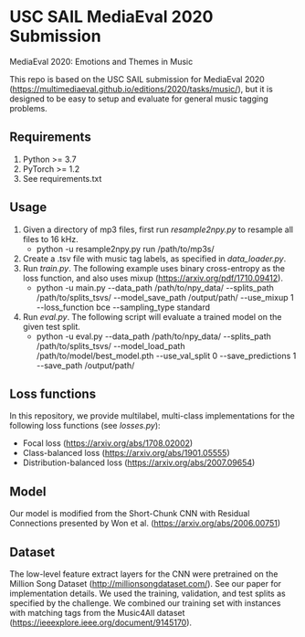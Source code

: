 # USC SAIL MediaEval 2020 Submission
MediaEval 2020: Emotions and Themes in Music


This repo is based on the USC SAIL submission for MediaEval 2020 (https://multimediaeval.github.io/editions/2020/tasks/music/), but it is designed to be easy to setup and evaluate for general music tagging problems. 

## Requirements

1. Python >= 3.7
2. PyTorch >= 1.2
3. See requirements.txt

## Usage

1. Given a directory of mp3 files, first run *resample2npy.py* to resample all files to 16 kHz.
	* python -u resample2npy.py run /path/to/mp3s/
2. Create a .tsv file with music tag labels, as specified in *data_loader.py*. 
3. Run *train.py*. The following example uses binary cross-entropy as the loss function, and also uses mixup (https://arxiv.org/pdf/1710.09412).
	* python -u main.py --data_path /path/to/npy_data/ --splits_path /path/to/splits_tsvs/ --model_save_path /output/path/ --use_mixup 1 --loss_function bce --sampling_type standard 
4. Run *eval.py*. The following script will evaluate a trained model on the given test split.
	* python -u eval.py --data_path /path/to/npy_data/ --splits_path /path/to/splits_tsvs/ --model_load_path /path/to/model/best_model.pth --use_val_split 0 --save_predictions 1 --save_path /output/path/

## Loss functions

In this repository, we provide multilabel, multi-class implementations for the following loss functions (see *losses.py*):

- Focal loss (https://arxiv.org/abs/1708.02002)
- Class-balanced loss (https://arxiv.org/abs/1901.05555)
- Distribution-balanced loss (https://arxiv.org/abs/2007.09654)

## Model

Our model is modified from the Short-Chunk CNN with Residual Connections presented by Won et al. (https://arxiv.org/abs/2006.00751)

## Dataset

The low-level feature extract layers for the CNN were pretrained on the Million Song Dataset (http://millionsongdataset.com/). See our paper for implementation details.
We used the training, validation, and test splits as specified by the challenge. We combined our training set with instances with matching tags from the Music4All dataset (https://ieeexplore.ieee.org/document/9145170).

